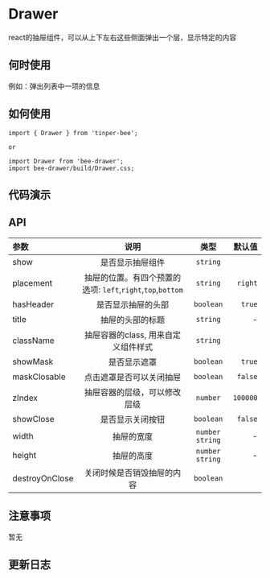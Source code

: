 # Drawer

react的抽屉组件，可以从上下左右这些侧面弹出一个层，显示特定的内容

## 何时使用

例如：弹出列表中一项的信息

## 如何使用

```
import { Drawer } from 'tinper-bee';

or

import Drawer from 'bee-drawer';
import bee-drawer/build/Drawer.css;

```

## 代码演示


## API

|参数|说明|类型|默认值|
|:--|:---:|:--:|---:|
| show| 是否显示抽屉组件 | `string` | 
| placement| 抽屉的位置。有四个预置的选项: `left`,`right`,`top`,`bottom` | `string` | `right` | 
| hasHeader| 是否显示抽屉的头部 | `boolean` | `true` | 
| title|  抽屉的头部的标题 | `string` | - |  
| className| 抽屉容器的class, 用来自定义组件样式 | `string` | 
| showMask| 是否显示遮罩 | `boolean` | `true` | 
| maskClosable|  点击遮罩是否可以关闭抽屉 | `boolean` | `false` | 
| zIndex| 抽屉容器的层级，可以修改层级 | `number` | `100000` | 
| showClose| 是否显示关闭按钮 | `boolean`  | `false` | 
| width | 抽屉的宽度| `number` `string` | - | 
| height| 抽屉的高度 | `number` `string` | - | 
| destroyOnClose| 关闭时候是否销毁抽屉的内容 | `boolean` |  


## 注意事项

暂无

## 更新日志


